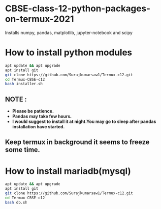 # CBSE-class-12-python-packages-on-termux-2021
Installs numpy, pandas, matplotlib, jupyter-notebook and scipy

# How to install python modules
```bash
apt update && apt upgrade
apt install git
git clone https://github.com/Surajkumarsaw1/Termux-c12.git
cd Termux-CBSE-c12
bash installer.sh
```

## NOTE :
- **Please be patience.**
- **Pandas may take few hours.**
- **I would suggest to install it at night.You may go to sleep after pandas installation have started.**

## Keep termux in background it seems to freeze some time.

# How to install mariadb(mysql)
```bash
apt update && apt upgrade
apt install git
git clone https://github.com/Surajkumarsaw1/Termux-c12.git
cd Termux-CBSE-c12
bash db.sh
```
